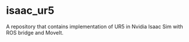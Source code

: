 # isaac_ur5
A repository that contains implementation of UR5 in Nvidia Isaac Sim with ROS  bridge and MoveIt.
